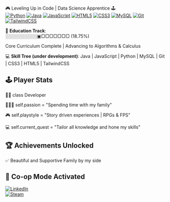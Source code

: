 🎮 Leveling Up in Code | Data Science Apprentice 🕹️  
[![Python](https://img.shields.io/badge/Python-3776AB?logo=python&logoColor=white)](https://github.com/topics/python)
[![Java](https://img.shields.io/badge/Java-007396?logo=java&logoColor=white)](https://github.com/topics/java) 
[![JavaScript](https://img.shields.io/badge/JavaScript-F7DF1E?logo=javascript&logoColor=black)](https://github.com/topics/javascript)
[![HTML5](https://img.shields.io/badge/HTML5-E34F26?logo=html5&logoColor=white)](https://github.com/topics/html5)
[![CSS3](https://img.shields.io/badge/CSS3-1572B6?logo=css3&logoColor=white)](https://github.com/topics/css3)
[![MySQL](https://img.shields.io/badge/MySQL-4479A1?logo=mysql&logoColor=white)](https://github.com/topics/mysql)
[![Git](https://img.shields.io/badge/Git-F05032?logo=git&logoColor=white)](https://github.com/topics/git)
[![TailwindCSS](https://img.shields.io/badge/TailwindCSS-38B2AC?logo=tailwind-css&logoColor=white)](https://github.com/topics/tailwindcss)

🏫 **Education Track**:  
░░░░░░░░░░▣▢▢▢▢▢▢▢ (18.75%)  

Core Curriculum Complete | Advancing to Algorithms & Calculus 

💻 **Skill Tree (under development)**: Java | JavaScript | Python | MySQL | Git | CSS3 | HTML5 | TailwindCSS


## 🕹️ Player Stats
👨‍💻 class Developer

👨‍👩‍👧 self.passion = "Spending time with my family"

🎮 self.playstyle = "Story driven experiences | RPGs & FPS"

💻 self.current_quest = "Tailor all knowledge and hone my skills"


## 🏆 Achievements Unlocked
✅ Beautiful and Supportive Family by my side 

## 🔗 **Co-op Mode Activated**  
[![LinkedIn](https://img.shields.io/badge/LinkedIn-Professional_Network-0077B5?style=for-the-badge&logo=linkedin&logoColor=white)](https://www.linkedin.com/in/luan-el-fakih-franca/)  
[![Steam](https://img.shields.io/badge/Steam-Gaming_Profile-000000?style=for-the-badge&logo=steam&logoColor=white)](https://steamcommunity.com/id/Lcouto)


